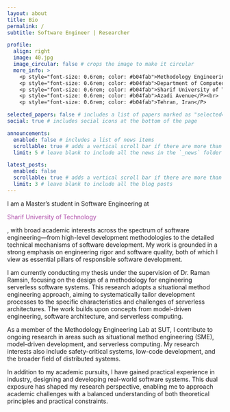 ```yaml
---
layout: about
title: Bio
permalink: /
subtitle: Software Engineer | Researcher

profile:
  align: right
  image: 40.jpg
  image_circular: false # crops the image to make it circular
  more_info: >
    <p style="font-size: 0.6rem; color: #b04fab">Methodology Engineering Lab</P><br>
    <p style="font-size: 0.6rem; color: #b04fab">Department of Computer Science and Engineering</P><br>
    <p style="font-size: 0.6rem; color: #b04fab">Sharif University of Technology</P><br>
    <p style="font-size: 0.6rem; color: #b04fab">Azadi Avenue</P><br>
    <p style="font-size: 0.6rem; color: #b04fab">Tehran, Iran</P>

selected_papers: false # includes a list of papers marked as "selected={true}"
social: true # includes social icons at the bottom of the page

announcements:
  enabled: false # includes a list of news items
  scrollable: true # adds a vertical scroll bar if there are more than 3 news items
  limit: 5 # leave blank to include all the news in the `_news` folder

latest_posts:
  enabled: false
  scrollable: true # adds a vertical scroll bar if there are more than 3 new posts items
  limit: 3 # leave blank to include all the blog posts
---
```


I am a Master’s student in Software Engineering at <p style="color: #b04fab">Sharif University of Technology</p>, with broad academic interests across the spectrum of software engineering—from high-level development methodologies to the detailed technical mechanisms of software development. My work is grounded in a strong emphasis on engineering rigor and software quality, both of which I view as essential pillars of responsible software development.

I am currently conducting my thesis under the supervision of Dr. Raman Ramsin, focusing on the design of a methodology for engineering serverless software systems. This research adopts a situational method engineering approach, aiming to systematically tailor development processes to the specific characteristics and challenges of serverless architectures. The work builds upon concepts from model-driven engineering, software architecture, and serverless computing.

As a member of the Methodology Engineering Lab at SUT, I contribute to ongoing research in areas such as situational method engineering (SME), model-driven development, and serverless computing. My research interests also include safety-critical systems, low-code development, and the broader field of distributed systems.

In addition to my academic pursuits, I have gained practical experience in industry, designing and developing real-world software systems. This dual exposure has shaped my research perspective, enabling me to approach academic challenges with a balanced understanding of both theoretical principles and practical constraints.
